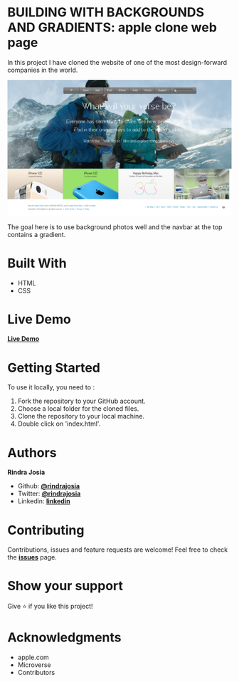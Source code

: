# BUILDING WITH BACKGROUNDS AND GRADIENTS: apple clone web page
In this project I have cloned the website of one of the most design-forward companies in the world.

![Algorithm schema](./screenshot.png)

The goal here is to use background photos well and the navbar at the top contains a gradient.

# Built With
* HTML
* CSS

# Live Demo
**[Live Demo](https://raw.githack.com/rindrajosia/apple-clone/feature-one/index.html)**


# Getting Started
To use it locally, you need to :
1. Fork the repository to your GitHub account.
2. Choose a local folder for the cloned files.
3. Clone the repository to your local machine.
4. Double click on 'index.html'.

# Authors

**Rindra Josia**

* Github: **[@rindrajosia](https://github.com/rindrajosia)**
* Twitter: **[@rindrajosia](https://twitter.com/josia_rindra)**
* Linkedin: **[linkedin](https://www.linkedin.com/in/rindra-josia-99b2111a2/)**

#  Contributing

Contributions, issues and feature requests are welcome!
Feel free to check the **[issues](https://github.com/rindrajosia/apple-clone/issues)** page.


#  Show your support

  Give ⭐️ if you like this project!

# Acknowledgments

* apple.com
* Microverse
* Contributors
